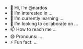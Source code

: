 - 👋 Hi, I’m @nardos
- 👀 I’m interested in ...
- 🌱 I’m currently learning ...
- 💞️ I’m looking to collaborate on ...
- 📫 How to reach me ...
- 😄 Pronouns: ...
- ⚡ Fun fact: ...

<!---
nardoszemariamtesfay/nardoszemariamtesfay is a ✨ special ✨ repository because its `README.md` (this file) appears on your GitHub profile.
You can click the Preview link to take a look at your changes.
--->
